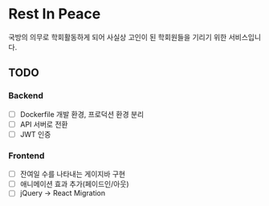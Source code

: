 # Rest In Peace

국방의 의무로 학회활동하게 되어 사실상 고인이 된 학회원들을 기리기 위한 서비스입니다.

## TODO

### Backend
* [ ] Dockerfile 개발 환경, 프로덕션 환경 분리
* [ ] API 서버로 전환 
* [ ] JWT 인증

### Frontend
* [ ] 잔여일 수를 나타내는 게이지바 구현
* [ ] 애니메이션 효과 추가(페이드인/아웃)
* [ ] jQuery -> React Migration

